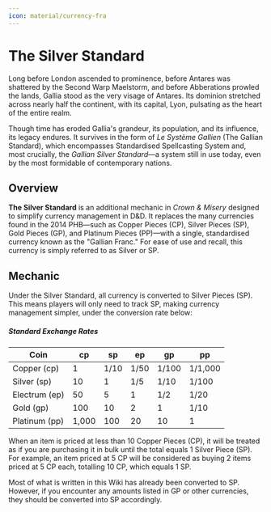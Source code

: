 ```yaml
---
icon: material/currency-fra
---
```


# The Silver Standard

Long before London ascended to prominence, before Antares was shattered by the Second Warp Maelstorm, and before Abberations prowled the lands, Gallia stood as the very visage of Antares. Its dominion stretched across nearly half the continent, with its capital, Lyon, pulsating as the heart of the entire realm.

Though time has eroded Gallia's grandeur, its population, and its influence, its legacy endures. It survives in the form of *Le Système Gallien* (The Gallian Standard), which encompasses Standardised Spellcasting System and, most crucially, the *Gallian Silver Standard*—a system still in use today, even by the most formidable of contemporary nations.

## Overview

**The Silver Standard** is an additional mechanic in *Crown & Misery* designed to simplify currency management in D&D. It replaces the many currencies found in the 2014 PHB—such as Copper Pieces (CP), Silver Pieces (SP), Gold Pieces (GP), and Platinum Pieces (PP)—with a single, standardised currency known as the "Gallian Franc." For ease of use and recall, this currency is simply referred to as Silver or SP.

## Mechanic

Under the Silver Standard, all currency is converted to Silver Pieces (SP). This means players will only need to track SP, making currency management simpler, under the conversion rate below:

##### Standard Exchange Rates
| Coin          | cp    | sp   | ep   | gp    | pp      |
|---------------|-------|------|------|-------|---------|
| Copper (cp)   | 1     | 1/10 | 1/50 | 1/100 | 1/1,000 |
| Silver (sp)   | 10    | 1    | 1/5  | 1/10  | 1/100   |
| Electrum (ep) | 50    | 5    | 1    | 1/2   | 1/20    |
| Gold (gp)     | 100   | 10   | 2    | 1     | 1/10    |
| Platinum (pp) | 1,000 | 100  | 20   | 10    | 1       |

When an item is priced at less than 10 Copper Pieces (CP), it will be treated as if you are purchasing it in bulk until the total equals 1 Silver Piece (SP). For example, an item priced at 5 CP will be considered as buying 2 items priced at 5 CP each, totalling 10 CP, which equals 1 SP.

Most of what is written in this Wiki has already been converted to SP. However, if you encounter any amounts listed in GP or other currencies, they should be converted into SP accordingly.

